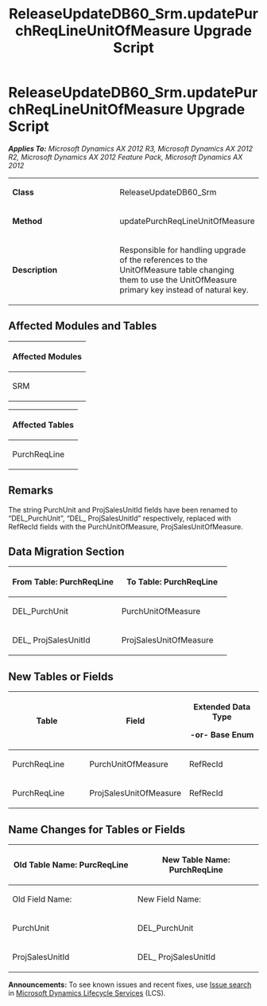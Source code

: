 ﻿---
title: ReleaseUpdateDB60_Srm.updatePurchReqLineUnitOfMeasure Upgrade Script
TOCTitle: ReleaseUpdateDB60_Srm.updatePurchReqLineUnitOfMeasure Upgrade Script
ms:assetid: 7c87264d-9cb5-1f82-95b1-0dac2f521639
ms:mtpsurl: https://msdn.microsoft.com/en-us/library/JJ719465(v=AX.60)
ms:contentKeyID: 49709255
ms.date: 05/18/2015
mtps_version: v=AX.60
---

# ReleaseUpdateDB60\_Srm.updatePurchReqLineUnitOfMeasure Upgrade Script 


_**Applies To:** Microsoft Dynamics AX 2012 R3, Microsoft Dynamics AX 2012 R2, Microsoft Dynamics AX 2012 Feature Pack, Microsoft Dynamics AX 2012_

<table>
<colgroup>
<col style="width: 50%" />
<col style="width: 50%" />
</colgroup>
<tbody>
<tr class="odd">
<td><p><strong>Class</strong></p></td>
<td><p>ReleaseUpdateDB60_Srm</p></td>
</tr>
<tr class="even">
<td><p><strong>Method</strong></p></td>
<td><p>updatePurchReqLineUnitOfMeasure</p></td>
</tr>
<tr class="odd">
<td><p><strong>Description</strong></p></td>
<td><p>Responsible for handling upgrade of the references to the UnitOfMeasure table changing them to use the UnitOfMeasure primary key instead of natural key.</p></td>
</tr>
</tbody>
</table>


## Affected Modules and Tables

<table>
<colgroup>
<col style="width: 100%" />
</colgroup>
<thead>
<tr class="header">
<th><p>Affected Modules</p></th>
</tr>
</thead>
<tbody>
<tr class="odd">
<td><p>SRM</p></td>
</tr>
</tbody>
</table>


<table>
<colgroup>
<col style="width: 100%" />
</colgroup>
<thead>
<tr class="header">
<th><p>Affected Tables</p></th>
</tr>
</thead>
<tbody>
<tr class="odd">
<td><p>PurchReqLine</p></td>
</tr>
</tbody>
</table>


## Remarks

The string PurchUnit and ProjSalesUnitId fields have been renamed to “DEL\_PurchUnit”, “DEL\_ ProjSalesUnitId” respectively, replaced with RefRecId fields with the PurchUnitOfMeasure, ProjSalesUnitOfMeasure.

## Data Migration Section

<table>
<colgroup>
<col style="width: 50%" />
<col style="width: 50%" />
</colgroup>
<thead>
<tr class="header">
<th><p>From Table: PurchReqLine</p></th>
<th><p>To Table: PurchReqLine</p></th>
</tr>
</thead>
<tbody>
<tr class="odd">
<td><p>DEL_PurchUnit</p></td>
<td><p>PurchUnitOfMeasure</p></td>
</tr>
<tr class="even">
<td><p>DEL_ ProjSalesUnitId</p></td>
<td><p>ProjSalesUnitOfMeasure</p></td>
</tr>
</tbody>
</table>


## New Tables or Fields

<table>
<colgroup>
<col style="width: 33%" />
<col style="width: 33%" />
<col style="width: 33%" />
</colgroup>
<thead>
<tr class="header">
<th><p>Table</p></th>
<th><p>Field</p></th>
<th><p>Extended Data Type</p>
<p>-or- Base Enum</p></th>
</tr>
</thead>
<tbody>
<tr class="odd">
<td><p>PurchReqLine</p></td>
<td><p>PurchUnitOfMeasure</p></td>
<td><p>RefRecId</p></td>
</tr>
<tr class="even">
<td><p>PurchReqLine</p></td>
<td><p>ProjSalesUnitOfMeasure</p></td>
<td><p>RefRecId</p></td>
</tr>
</tbody>
</table>


## Name Changes for Tables or Fields

<table>
<colgroup>
<col style="width: 50%" />
<col style="width: 50%" />
</colgroup>
<thead>
<tr class="header">
<th><p>Old Table Name: PurcReqLine</p></th>
<th><p>New Table Name: PurchReqLine</p></th>
</tr>
</thead>
<tbody>
<tr class="odd">
<td><p>Old Field Name:</p></td>
<td><p>New Field Name:</p></td>
</tr>
<tr class="even">
<td><p>PurchUnit</p></td>
<td><p>DEL_PurchUnit</p></td>
</tr>
<tr class="odd">
<td><p>ProjSalesUnitId</p></td>
<td><p>DEL_ ProjSalesUnitId</p></td>
</tr>
</tbody>
</table>

  
**Announcements:** To see known issues and recent fixes, use [Issue search](http://go.microsoft.com/fwlink/?linkid=389258) in [Microsoft Dynamics Lifecycle Services](http://go.microsoft.com/fwlink/?linkid=306505) (LCS).

